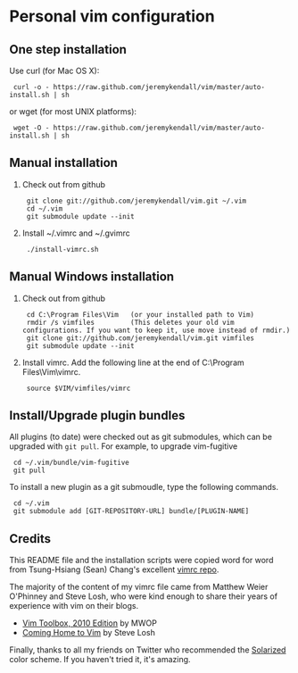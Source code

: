 Personal vim configuration
==========================

One step installation
---------------------

Use curl (for Mac OS X):

     curl -o - https://raw.github.com/jeremykendall/vim/master/auto-install.sh | sh

or wget (for most UNIX platforms):

     wget -O - https://raw.github.com/jeremykendall/vim/master/auto-install.sh | sh


Manual installation
-------------------

1. Check out from github

        git clone git://github.com/jeremykendall/vim.git ~/.vim
        cd ~/.vim
        git submodule update --init

2. Install ~/.vimrc and ~/.gvimrc

        ./install-vimrc.sh


Manual Windows installation
---------------------------

1. Check out from github

        cd C:\Program Files\Vim   (or your installed path to Vim)
        rmdir /s vimfiles         (This deletes your old vim configurations. If you want to keep it, use move instead of rmdir.)
        git clone git://github.com/jeremykendall/vim.git vimfiles
        git submodule update --init

2. Install vimrc. Add the following line at the end of C:\Program Files\Vim\vimrc.

        source $VIM/vimfiles/vimrc

  
Install/Upgrade plugin bundles
------------------------------

All plugins (to date) were checked out as git submodules, 
which can be upgraded with `git pull`. For example, to upgrade vim-fugitive

     cd ~/.vim/bundle/vim-fugitive
     git pull

To install a new plugin as a git submoudle, type the following commands.

     cd ~/.vim
     git submodule add [GIT-REPOSITORY-URL] bundle/[PLUGIN-NAME]


Credits
-------

This README file and the installation scripts were copied word for word from
Tsung-Hsiang (Sean) Chang's excellent [vimrc repo](https://github.com/vgod/vimrc).

The majority of the content of my vimrc file came from Matthew Weier O'Phinney
and Steve Losh, who were kind enough to share their years of experience with vim
on their blogs.

* [Vim Toolbox, 2010
  Edition](http://mwop.net/blog/249-Vim-Toolbox,-2010-Edition) by MWOP
* [Coming Home to Vim](http://stevelosh.com/blog/2010/09/coming-home-to-vim/) by
  Steve Losh

Finally, thanks to all my friends on Twitter who recommended the 
[Solarized](http://ethanschoonover.com/solarized) color scheme.  If you haven't
tried it, it's amazing.

